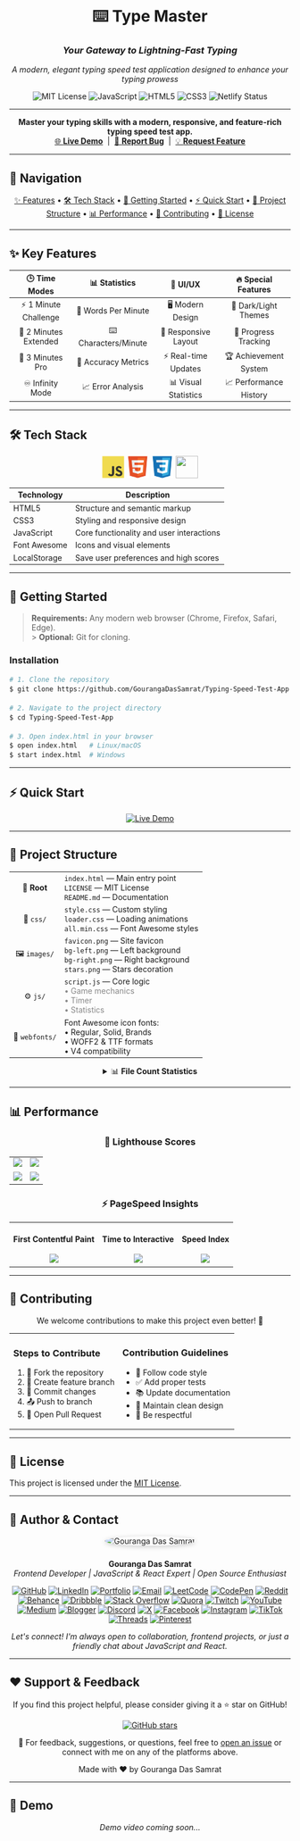 <!-- filepath: /home/user/Desktop/Code-Play-Ground/Typing-Speed-Test-App/README.md -->

<div align="center">

# ⌨️ Type Master

### _Your Gateway to Lightning-Fast Typing_

_A modern, elegant typing speed test application designed to enhance your typing prowess_

</div>

<p align="center">
  <img src="https://img.shields.io/badge/License-MIT-green.svg?style=for-the-badge" alt="MIT License"/>
  <img src="https://img.shields.io/badge/Made%20with-JavaScript-F7DF1E?style=for-the-badge&logo=javascript&logoColor=black" alt="JavaScript"/>
  <img src="https://img.shields.io/badge/Built%20with-HTML5-E34F26?style=for-the-badge&logo=html5&logoColor=white" alt="HTML5"/>
  <img src="https://img.shields.io/badge/Styled%20with-CSS3-1572B6?style=for-the-badge&logo=css3&logoColor=white" alt="CSS3"/>
  <img src="https://api.netlify.com/api/v1/badges/2c45ff27-5bbb-4686-ae28-185a6a86450e/deploy-status?style=for-the-badge" alt="Netlify Status"/>
</p>

---

<p align="center">
  <b>Master your typing skills with a modern, responsive, and feature-rich typing speed test app.</b><br>
  <a href="https://typingspeedtestapp.netlify.app/">🌐 <b>Live Demo</b></a> &nbsp;|&nbsp;
  <a href="https://github.com/GourangaDasSamrat/Typing-Speed-Test-App/issues">🐞 <b>Report Bug</b></a> &nbsp;|&nbsp;
  <a href="https://github.com/GourangaDasSamrat/Typing-Speed-Test-App/issues">💡 <b>Request Feature</b></a>
</p>

---

## 📑 Navigation

<div align="center">

[✨ Features](#-features) •
[🛠️ Tech Stack](#-tech-stack) •
[🚀 Getting Started](#-getting-started) •
[⚡ Quick Start](#-quick-start) •
[📂 Project Structure](#-project-structure) •
[📊 Performance](#-performance) •
[🤝 Contributing](#-contributing) •
[📜 License](#-license)

</div>

---

## ✨ Key Features

<div class="feature-grid" align="center">

|   🕒 **Time Modes**   |  📊 **Statistics**   |     🎨 **UI/UX**     | 🔥 **Special Features** |
| :-------------------: | :------------------: | :------------------: | :---------------------: |
| ⚡ 1 Minute Challenge | 📝 Words Per Minute  |   🖥️ Modern Design   |  🌙 Dark/Light Themes   |
| 🏃 2 Minutes Extended | ⌨️ Characters/Minute | 📱 Responsive Layout |  💾 Progress Tracking   |
|   🎯 3 Minutes Pro    | 🎯 Accuracy Metrics  | ⚡ Real-time Updates |  🏆 Achievement System  |
|   ♾️ Infinity Mode    |  📈 Error Analysis   | 📊 Visual Statistics | 📈 Performance History  |

</div>

</div>

---

## 🛠️ Tech Stack

<p align="center">
  <img src="https://raw.githubusercontent.com/devicons/devicon/master/icons/javascript/javascript-original.svg" width="40" height="40"/>
  <img src="https://raw.githubusercontent.com/devicons/devicon/master/icons/html5/html5-original.svg" width="40" height="40"/>
  <img src="https://raw.githubusercontent.com/devicons/devicon/master/icons/css3/css3-original.svg" width="40" height="40"/>
  <img src="https://raw.githubusercontent.com/FortAwesome/Font-Awesome/master/svgs/brands/font-awesome.svg" width="40" height="40"/>
</p>

<div align="center">

| Technology   | Description                              |
| ------------ | ---------------------------------------- |
| HTML5        | Structure and semantic markup            |
| CSS3         | Styling and responsive design            |
| JavaScript   | Core functionality and user interactions |
| Font Awesome | Icons and visual elements                |
| LocalStorage | Save user preferences and high scores    |

</div>

---

## 🚀 Getting Started

> <b>Requirements:</b> Any modern web browser (Chrome, Firefox, Safari, Edge).<br> > <b>Optional:</b> Git for cloning.

### Installation

```bash
# 1. Clone the repository
$ git clone https://github.com/GourangaDasSamrat/Typing-Speed-Test-App.git

# 2. Navigate to the project directory
$ cd Typing-Speed-Test-App

# 3. Open index.html in your browser
$ open index.html   # Linux/macOS
$ start index.html  # Windows
```

---

## ⚡ Quick Start

<p align="center">
  <a href="https://typingspeedtestapp.netlify.app/">
    <img src="https://img.shields.io/badge/Live%20Demo-Click%20Here-brightgreen?style=for-the-badge&logo=netlify" alt="Live Demo"/>
  </a>
</p>

---

## 📂 Project Structure

<div align="center">

<table>
<tr>
    <td align="center">📁 <b>Root</b></td>
    <td>
        <code>index.html</code> — Main entry point<br>
        <code>LICENSE</code> — MIT License<br>
        <code>README.md</code> — Documentation
    </td>
</tr>
<tr>
    <td align="center">🎨 <code>css/</code></td>
    <td>
        <code>style.css</code> — Custom styling<br>
        <code>loader.css</code> — Loading animations<br>
        <code>all.min.css</code> — Font Awesome styles
    </td>
</tr>
<tr>
    <td align="center">🖼️ <code>images/</code></td>
    <td>
        <code>favicon.png</code> — Site favicon<br>
        <code>bg-left.png</code> — Left background<br>
        <code>bg-right.png</code> — Right background<br>
        <code>stars.png</code> — Stars decoration
    </td>
</tr>
<tr>
    <td align="center">⚙️ <code>js/</code></td>
    <td>
        <code>script.js</code> — Core logic<br>
        <span style="color: #888;">• Game mechanics<br>• Timer<br>• Statistics</span>
    </td>
</tr>
<tr>
    <td align="center">📝 <code>webfonts/</code></td>
    <td>
        Font Awesome icon fonts:<br>
        • Regular, Solid, Brands<br>
        • WOFF2 & TTF formats<br>
        • V4 compatibility
    </td>
</tr>
</table>

<details>
<summary>📊 <b>File Count Statistics</b></summary>

| Category      | Count        |
| ------------- | ------------ |
| HTML          | 1 file       |
| CSS           | 3 files      |
| JavaScript    | 1 file       |
| Images        | 4 files      |
| Fonts         | 8 files      |
| Documentation | 2 files      |
| **Total**     | **19 files** |

</details>

</div>

---

## 📊 Performance

<div align="center">

### 🎯 Lighthouse Scores

<table>
<tr>
<td align="center">
<img src="https://img.shields.io/badge/Performance-98%25-success?style=for-the-badge&logo=lighthouse&logoColor=white"/>
</td>
<td align="center">
<img src="https://img.shields.io/badge/Accessibility-100%25-success?style=for-the-badge&logo=lighthouse&logoColor=white"/>
</td>
</tr>
<tr>
<td align="center">
<img src="https://img.shields.io/badge/Best%20Practices-95%25-success?style=for-the-badge&logo=lighthouse&logoColor=white"/>
</td>
<td align="center">
<img src="https://img.shields.io/badge/SEO-100%25-success?style=for-the-badge&logo=lighthouse&logoColor=white"/>
</td>
</tr>
</table>

### ⚡ PageSpeed Insights

<table>
<tr>
<td align="center">
<h4>First Contentful Paint</h4>
<img src="https://img.shields.io/badge/0.8s-success?style=for-the-badge"/>
</td>
<td align="center">
<h4>Time to Interactive</h4>
<img src="https://img.shields.io/badge/1.2s-success?style=for-the-badge"/>
</td>
<td align="center">
<h4>Speed Index</h4>
<img src="https://img.shields.io/badge/1.0s-success?style=for-the-badge"/>
</td>
</tr>
</table>

</div>

---

## 🤝 Contributing

<div align="center">

We welcome contributions to make this project even better! 🎉

<table>
<tr>
<td>

### Steps to Contribute

1. 🍴 Fork the repository
2. 🔧 Create feature branch
3. 💾 Commit changes
4. 📤 Push to branch
5. 🎯 Open Pull Request

</td>
<td>

### Contribution Guidelines

- 📝 Follow code style
- ✅ Add proper tests
- 📚 Update documentation
- 🎨 Maintain clean design
- 🤝 Be respectful

</td>
</tr>
</table>

</div>

---

## 📜 License

This project is licensed under the [MIT License](LICENSE).

---

## 👤 Author & Contact

<p align="center">
  <img src="https://i.postimg.cc/Bnwyx7kh/485760954-644674311798231-1067913994704069438-n.jpg" alt="Gouranga Das Samrat" width="110" style="border-radius:50%;margin-bottom:10px;box-shadow:0 2px 8px #ccc;"/>
</p>

<p align="center">
  <b>Gouranga Das Samrat</b><br>
  <i>Frontend Developer | JavaScript & React Expert | Open Source Enthusiast</i>
</p>

<p align="center">
  <a href="https://github.com/GourangaDasSamrat" title="GitHub"><img src="https://img.shields.io/badge/GitHub-181717?style=for-the-badge&logo=github&logoColor=white" alt="GitHub"></a>
  <a href="https://linkedin.com/in/gouranga-das-samrat" title="LinkedIn"><img src="https://img.shields.io/badge/LinkedIn-0077B5?style=for-the-badge&logo=linkedin&logoColor=white" alt="LinkedIn"></a>
  <a href="https://gouranga-das.netlify.app/" title="Portfolio"><img src="https://img.shields.io/badge/Portfolio-FF5722?style=for-the-badge&logo=chrome&logoColor=white" alt="Portfolio"></a>
  <a href="mailto:gouranga.das.khulna@gmail.com" title="Email"><img src="https://img.shields.io/badge/Email-D14836?style=for-the-badge&logo=gmail&logoColor=white" alt="Email"></a>
  <a href="https://leetcode.com/u/gourangadassamrat/" title="LeetCode"><img src="https://img.shields.io/badge/LeetCode-FFA116?style=for-the-badge&logo=leetcode&logoColor=white" alt="LeetCode"></a>
  <a href="https://codepen.io/gouranga-das-samrat" title="CodePen"><img src="https://img.shields.io/badge/CodePen-000000?style=for-the-badge&logo=codepen&logoColor=white" alt="CodePen"></a>
  <a href="https://www.reddit.com/user/Capable-Plantain8709/" title="Reddit"><img src="https://img.shields.io/badge/Reddit-FF4500?style=for-the-badge&logo=reddit&logoColor=white" alt="Reddit"></a>
  <a href="https://www.behance.net/gourangsamrat" title="Behance"><img src="https://img.shields.io/badge/Behance-1769FF?style=for-the-badge&logo=behance&logoColor=white" alt="Behance"></a>
  <a href="https://dribbble.com/gourangadassamrat" title="Dribbble"><img src="https://img.shields.io/badge/Dribbble-EA4C89?style=for-the-badge&logo=dribbble&logoColor=white" alt="Dribbble"></a>
  <a href="https://stackoverflow.com/users/27733996/gouranga-das-samrat?tab=profile" title="Stack Overflow"><img src="https://img.shields.io/badge/Stack%20Overflow-F58025?style=for-the-badge&logo=stackoverflow&logoColor=white" alt="Stack Overflow"></a>
  <a href="https://www.quora.com/profile/Gouranga-Das-Samrat" title="Quora"><img src="https://img.shields.io/badge/Quora-B92B27?style=for-the-badge&logo=quora&logoColor=white" alt="Quora"></a>
  <a href="https://www.twitch.tv/gourangadassamrat" title="Twitch"><img src="https://img.shields.io/badge/Twitch-9146FF?style=for-the-badge&logo=twitch&logoColor=white" alt="Twitch"></a>
  <a href="https://www.youtube.com/@GourangaDasSamrat" title="YouTube"><img src="https://img.shields.io/badge/YouTube-FF0000?style=for-the-badge&logo=youtube&logoColor=white" alt="YouTube"></a>
  <a href="https://medium.com/@gouranga.das.khulna" title="Medium"><img src="https://img.shields.io/badge/Medium-12100E?style=for-the-badge&logo=medium&logoColor=white" alt="Medium"></a>
  <a href="https://gourangadassamrat.blogspot.com/" title="Blogger"><img src="https://img.shields.io/badge/Blogger-FF5722?style=for-the-badge&logo=blogger&logoColor=white" alt="Blogger"></a>
  <a href="https://discord.gg/jnZStfKW7v" title="Discord"><img src="https://img.shields.io/badge/Discord-5865F2?style=for-the-badge&logo=discord&logoColor=white" alt="Discord"></a>
  <a href="https://x.com/gouranga_khulna" title="X"><img src="https://img.shields.io/badge/X-000000?style=for-the-badge&logo=x&logoColor=white" alt="X"></a>
  <a href="https://www.facebook.com/gourangadassamrat" title="Facebook"><img src="https://img.shields.io/badge/Facebook-1877F2?style=for-the-badge&logo=facebook&logoColor=white" alt="Facebook"></a>
  <a href="https://instagram.com/gouranga.das.khulna" title="Instagram"><img src="https://img.shields.io/badge/Instagram-E4405F?style=for-the-badge&logo=instagram&logoColor=white" alt="Instagram"></a>
  <a href="https://www.tiktok.com/@gourangadassamrat" title="TikTok"><img src="https://img.shields.io/badge/TikTok-000000?style=for-the-badge&logo=tiktok&logoColor=white" alt="TikTok"></a>
  <a href="https://www.threads.net/@gouranga.das.khulna" title="Threads"><img src="https://img.shields.io/badge/Threads-000000?style=for-the-badge&logo=threads&logoColor=white" alt="Threads"></a>
  <a href="https://pinterest.com/gourangadaskhulna" title="Pinterest"><img src="https://img.shields.io/badge/Pinterest-E60023?style=for-the-badge&logo=pinterest&logoColor=white" alt="Pinterest"></a>
</p>

<p align="center">
  <i>Let's connect! I'm always open to collaboration, frontend projects, or just a friendly chat about JavaScript and React.</i>
</p>

---

## ❤️ Support & Feedback

<p align="center">
If you find this project helpful, please consider giving it a ⭐ star on GitHub!
</p>

<p align="center">
  <a href="https://github.com/GourangaDasSamrat/Typing-Speed-Test-App/stargazers">
    <img src="https://img.shields.io/github/stars/GourangaDasSamrat/Typing-Speed-Test-App?style=social" alt="GitHub stars"/>
  </a>
</p>

<p align="center">
💬 For feedback, suggestions, or questions, feel free to <a href="https://github.com/GourangaDasSamrat/Typing-Speed-Test-App/issues/new">open an issue</a> or connect with me on any of the platforms above.
</p>

<p align="center">Made with ❤️ by Gouranga Das Samrat</p>

---

## 🎥 Demo

<div align="center">
  <em>Demo video coming soon...</em>
</div>
